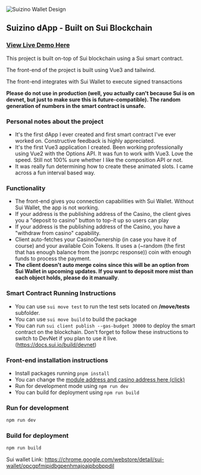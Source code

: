 ![Suizino Wallet Design](https://mliolios.s3.eu-north-1.amazonaws.com/127.0.0.1_5173_(macbook).png)
## Suizino dApp - Built on Sui Blockchain

### [View Live Demo Here](https://manolisliolios.github.io/suizino/)

This project is built on-top of Sui blockchain using a Sui smart contract.

The front-end of the project is built using Vue3 and tailwind.

The front-end integrates with Sui Wallet to execute signed transactions

**Please do not use in production (well, you actually can't because Sui is on devnet, but just to make sure this is future-compatible). 
The random generation of numbers in the smart contract is unsafe.**

### Personal notes about the project

- It's the first dApp I ever created and first smart contract I've ever worked on. Constructive feedback is highly appreciated.
- It's the first Vue3 application I created. Been working professionally using Vue2 with the Options API. It was fun to work with Vue3. Love the speed. Still not 100% sure whether I like the composition API or not.
- It was really fun determining how to create these animated slots. I came across a fun interval based way.


### Functionality
- The front-end gives you connection capabilities with Sui Wallet. Without Sui Wallet, the app is not working.
- If your address is the publishing address of the Casino, the client gives you a "deposit to casino" button to top-it up so users can play
- If your address is the publishing address of the Casino, you have a "withdraw from casino" capability.
- Client auto-fetches your CasinoOwnership (in case you have it of course) and your available Coin Tokens. It uses a (~random (the first that has enough balance from the jsonrpc response)) coin with enough funds to process the payment.
- **The client doesn't auto merge coins since this will be an option from Sui Wallet in upcoming updates. If you want to deposit more mist than each object holds, please do it manually**.


### Smart Contract Running Instructions

- You can use <code>sui move test</code> to run the test sets located on **/move/tests** subfolder.
- You can use <code>sui move build</code> to build the package
- You can run <code>sui client publish --gas-budget 30000</code> to deploy the smart contract on the blockchain. Don't forget to follow these instructions to switch to DevNet if you plan to use it live. (https://docs.sui.io/build/devnet)

### Front-end installation instructions

- Install packages running <code>pnpm install</code>
- You can change the [module address and casino address here (click)](src/helpers/constants.js)
- Run for development mode using <code>npm run dev</code>
- You can build for deployment using <code>npm run build</code>

### Run for development

```sh
npm run dev
```

### Build for deployment

```sh
npm run build
```



Sui wallet Link: https://chrome.google.com/webstore/detail/sui-wallet/opcgpfmipidbgpenhmajoajpbobppdil
